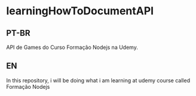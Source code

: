 # learningHowToDocumentAPI
## PT-BR
API de Games do Curso Formação Nodejs na Udemy.
## EN
In this repository, i will be doing what i am learning at udemy course called Formação Nodejs
